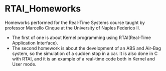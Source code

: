 # RTAI_Homeworks
Homeworks performed for the Real-Time Systems course taught by professor Marcello Cinque at the University of Naples Federico II.
- The first of one is about Kernel programming using RTAI(Real-Time Application Interface).
- The second homework is about the development of an ABS and Air-Bag system, so the simulation of a sudden stop in a car. 
  It is also done in C with RTAI, and it is an example of a real-time code both in Kernel and User mode. 

